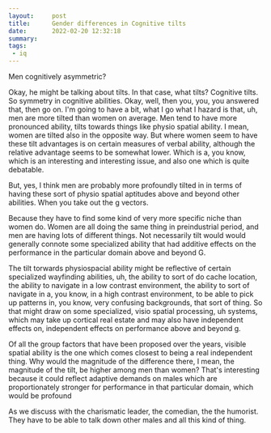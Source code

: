 ```yaml
---
layout:     post
title:      Gender differences in Cognitive tilts
date:       2022-02-20 12:32:18
summary:    
tags:
 - iq
---
```


Men cognitively asymmetric?

Okay, he might be talking about tilts. In that case, what tilts? Cognitive tilts. So symmetry in cognitive abilities. Okay, well, then you, you, you answered that, then go on. I'm going to have a bit, what I go what I hazard is that, uh, men are more tilted than women on average. Men tend to have more pronounced ability, tilts towards things like physio spatial ability. I mean, women are tilted also in the opposite way. But where women seem to have these tilt advantages is on certain measures of verbal ability, although the relative advantage seems to be somewhat lower. Which is a, you know, which is an interesting and interesting issue, and also one which is quite debatable.

But, yes, I think men are probably more profoundly tilted in in terms of having these sort of physio spatial aptitudes above and beyond other abilities. When you take out the g vectors.

Because they have to find some kind of very more specific niche than women do. Women are all doing the same thing in preindustrial period, and men are having lots of different things. Not necessarily tilt would would generally connote some specialized ability that had additive effects on the performance in the particular domain above and beyond G. 

The tilt torwards physiospacial ability might be reflective of certain specialized wayfinding abilities, uh, the ability to sort of do cache location, the ability to navigate in a low contrast environment, the ability to sort of navigate in a, you know, in a high contrast environment, to be able to pick up patterns in, you know, very confusing backgrounds, that sort of thing. So that might draw on some specialized, visio spatial processing, uh systems, which may take up cortical real estate and may also have independent effects on, independent effects on performance above and beyond g.

Of all the group factors that have been proposed over the years, visible spatial ability is the one which comes closest to being a real independent thing. Why would the magnitude of the difference there, I mean, the magnitude of the tilt, be higher among men than women? That's interesting because it could reflect adaptive demands on males which are proportionately stronger for performance in that particular domain, which would be profound 

As we discuss with the charismatic leader, the comedian, the the humorist. They have to be able to talk down other males and all this kind of thing.